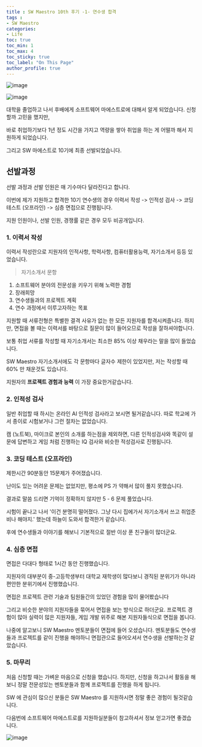 ```yaml
---
title : SW Maestro 10th 후기 -1- 연수생 합격
tags :
- SW Maestro
categories:
- Life
toc: true
toc_min: 1
toc_max: 4
toc_sticky: true
toc_label: "On This Page"
author_profile: true
---
```


![image](https://user-images.githubusercontent.com/44635266/71070439-1f3fd000-21be-11ea-81f8-9002d1cc19c0.png)

![image](https://user-images.githubusercontent.com/44635266/71070441-2070fd00-21be-11ea-94e6-a97c54c23e62.png)

대학을 졸업하고 나서 후배에게 소프트웨어 마에스트로에 대해서 알게 되었습니다. 신청할까 고민을 했지만,

바로 취업하기보다 1년 정도 시간을 가지고 역량을 쌓아 취업을 하는 게 어떨까 해서 지원하게 되었습니다.

그리고 SW 마에스트로 10기에 최종 선발되었습니다.

 
## 선발과정

선발 과정과 선발 인원은 매 기수마다 달라진다고 합니다. 

이번에 제가 지원하고 합격한 10기 연수생의 경우 이력서 작성 -> 인적성 검사 -> 코딩 테스트 (오프라인) -> 심층 면접으로 진행됩니다.

지원 인원이나, 선발 인원, 경쟁률 같은 경우 모두 비공개입니다.


### 1. 이력서 작성

이력서 작성란으로 지원자의 인적사항, 학력사항, 컴퓨터활용능력, 자기소개서 등등 있었습니다.

> 자기소개서 문항

1. 소프트웨어 분야의 전문성을 키우기 위해 노력한 경험
2. 장래희망
3. 연수생들과의 프로젝트 계획
4. 연수 과정에서 이루고자하는 목표

지원할 때 서류전형은 특별한 결격 사유가 없는 한 모든 지원자를 합격시켜줍니다. 하지만, 면접을 볼 때는 이력서를 바탕으로 질문이 많이 들어오므로 작성을 잘하셔야합니다.

보통 취업 서류를 작성할 때 자기소개서는 최소한 85% 이상 채우라는 말을 많이 들었습니다. 

SW Maestro 자기소개서에도 각 문항마다 글자수 제한이 있었지만, 저는 작성할 때 60% 만 채운것도 있습니다.

지원자의 **프로젝트 경험과 능력** 이 가장 중요한거같습니다.

 
### 2. 인적성 검사

일반 취업할 때 하시는 온라인 AI 인적성 검사라고 보시면 될거같습니다. 따로 학교에 가서 종이로 시험보거나 그런 절차는 없었습니다.

캠 (노트북), 마이크로 본인의 소개를 하는점을 제외하면, 다른 인적성검사와 똑같이 설문에 답변하고 게임 처럼 진행하는 IQ 검사와 비슷한 적성검사로 진행됩니다.
 
### 3. 코딩 테스트 (오프라인)

제한시간 90분동안 15문제가 주어졌습니다.

난이도 있는 어려운 문제는 없었지만, 평소에 PS 가 약해서 많이 풀지 못했습니다.

결과로 말씀 드리면 기억이 정확하지 않지만 5 - 6 문제 풀었습니다.

시험이 끝나고 나서 '이건 분명히 떨어졌다. 그냥 다시 집에가서 자기소개서 쓰고 취업준비나 해야지.' 했는데 하늘이 도와서 합격한거 같습니다.

후에 연수생들과 이야기를 해보니 기본적으로 절반 이상 푼 친구들이 많더군요.

### 4. 심층 면접

면접은 다대다 형태로 1시간 동안 진행했습니다.

지원자의 대부분이 중-고등학생부터 대학교 재학생이 많다보니 경직된 분위기가 아니라 편안한 분위기에서 진행했습니다.

면접은 프로젝트 관련 기술과 팀원들간의 있었던 경험을 많이 물어봤습니다

그리고 비슷한 분야의 지원자들을 묶어서 면접을 보는 방식으로 하더군요. 프로젝트 경험이 많아 실력이 많은 지원자들, 게임 개발 위주로 해본 지원자들식으로 면접을 봅니다.

나중에 알고보니 SW Maestro 멘토분들이 면접에 들어 오셨습니다. 멘토분들도 연수생들과 프로젝트를 같이 진행을 해야하니 면접관으로 들어오셔서 연수생을 선발하는것 같았습니다.

### 5. 마무리

처음 신청할 때는 가벼운 마음으로 신청을 했습니다. 하지만, 신청을 하고나서 활동을 해보니 정말 전문성있는 멘토분들과 함께 프로젝트를 진행을 하게 됩니다.

SW 에 관심이 많으신 분들은 SW Maestro 를 지원하시면 정말 좋은 경험이 될것같습니다.

다음번에 소프트웨어 마에스트로를 지원하실분들이 참고하셔서 정보 얻고가면 좋겠습니다.

![image](https://user-images.githubusercontent.com/44635266/71068007-0bde3600-21b9-11ea-95ac-37067d95c847.png)